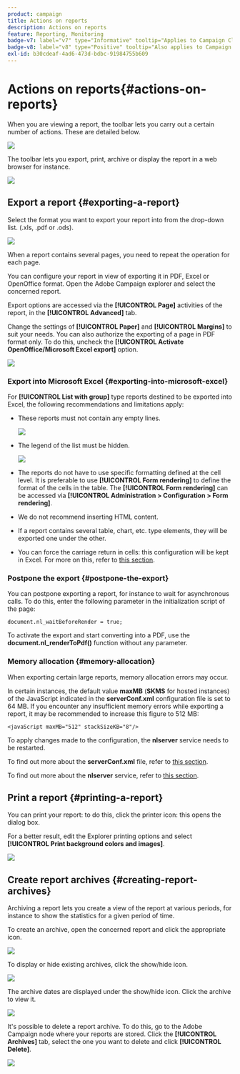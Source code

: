 ```yaml
---
product: campaign
title: Actions on reports
description: Actions on reports
feature: Reporting, Monitoring
badge-v7: label="v7" type="Informative" tooltip="Applies to Campaign Classic v7"
badge-v8: label="v8" type="Positive" tooltip="Also applies to Campaign v8"
exl-id: b30cdeaf-4ad6-473d-bdbc-91984755b609
---
```

# Actions on reports{#actions-on-reports}

 

When you are viewing a report, the toolbar lets you carry out a certain number of actions. These are detailed below.

![](assets/s_ncs_advuser_report_wizard_2.png)

The toolbar lets you export, print, archive or display the report in a web browser for instance.

![](assets/s_ncs_advuser_report_wizard_04.png)

## Export a report {#exporting-a-report}

Select the format you want to export your report into from the drop-down list. (.xls, .pdf or .ods).

![](assets/s_ncs_advuser_report_wizard_06.png)

When a report contains several pages, you need to repeat the operation for each page.

You can configure your report in view of exporting it in PDF, Excel or OpenOffice format. Open the Adobe Campaign explorer and select the concerned report.

Export options are accessed via the **[!UICONTROL Page]** activities of the report, in the **[!UICONTROL Advanced]** tab.

Change the settings of **[!UICONTROL Paper]** and **[!UICONTROL Margins]** to suit your needs. You can also authorize the exporting of a page in PDF format only. To do this, uncheck the **[!UICONTROL Activate OpenOffice/Microsoft Excel export]** option. 

![](assets/s_ncs_advuser_report_wizard_021.png)

### Export into Microsoft Excel {#exporting-into-microsoft-excel}

For **[!UICONTROL List with group]** type reports destined to be exported into Excel, the following recommendations and limitations apply:

* These reports must not contain any empty lines.

  ![](assets/export_limitations_remove_empty_line.png)

* The legend of the list must be hidden.

  ![](assets/export_limitations_hide_label.png)

* The reports do not have to use specific formatting defined at the cell level. It is preferable to use **[!UICONTROL Form rendering]** to define the format of the cells in the table. The **[!UICONTROL Form rendering]** can be accessed via **[!UICONTROL Administration > Configuration > Form rendering]**.
* We do not recommend inserting HTML content.
* If a report contains several table, chart, etc. type elements, they will be exported one under the other.
* You can force the carriage return in cells: this configuration will be kept in Excel. For more on this, refer to [this section](../../reporting/using/creating-a-table.md#defining-cell-format).

### Postpone the export {#postpone-the-export}

You can postpone exporting a report, for instance to wait for asynchronous calls. To do this, enter the following parameter in the initialization script of the page:

```
document.nl_waitBeforeRender = true;
```

To activate the export and start converting into a PDF, use the **document.nl_renderToPdf()** function without any parameter.

### Memory allocation {#memory-allocation}

When exporting certain large reports, memory allocation errors may occur.

In certain instances, the default value **maxMB** (**SKMS** for hosted instances) of the JavaScript indicated in the **serverConf.xml** configuration file is set to 64 MB. If you encounter any insufficient memory errors while exporting a report, it may be recommended to increase this figure to 512 MB:

```
<javaScript maxMB="512" stackSizeKB="8"/>
```

To apply changes made to the configuration, the **nlserver** service needs to be restarted.

To find out more about the **serverConf.xml** file, refer to [this section](../../production/using/configuration-principle.md).

To find out more about the **nlserver** service, refer to [this section](../../production/using/administration.md).

## Print a report {#printing-a-report}

You can print your report: to do this, click the printer icon: this opens the dialog box.

For a better result, edit the Explorer printing options and select **[!UICONTROL Print background colors and images]**.

![](assets/s_ncs_advuser_report_print_options.png)

## Create report archives {#creating-report-archives}

Archiving a report lets you create a view of the report at various periods, for instance to show the statistics for a given period of time.

To create an archive, open the concerned report and click the appropriate icon.

![](assets/s_ncs_advuser_report_wizard_07.png)

To display or hide existing archives, click the show/hide icon.

![](assets/s_ncs_advuser_report_history_06.png)

The archive dates are displayed under the show/hide icon. Click the archive to view it.

![](assets/s_ncs_advuser_report_history_04.png)

It's possible to delete a report archive. To do this, go to the Adobe Campaign node where your reports are stored. Click the **[!UICONTROL Archives]** tab, select the one you want to delete and click **[!UICONTROL Delete]**.

![](assets/s_ncs_advuser_report_history_01.png)
